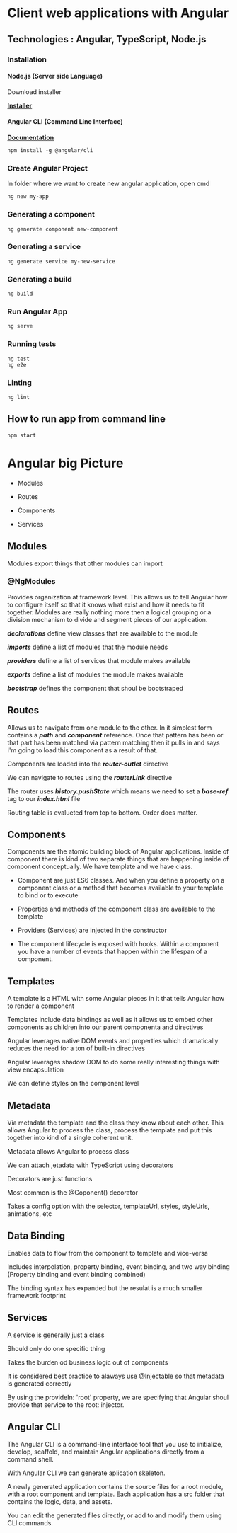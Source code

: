 # Client web applications with Angular

## Technologies : Angular, TypeScript, Node.js

### Installation

#### Node.js (Server side Language)

Download installer

 [**Installer**](https://nodejs.org/en/)
 
 #### Angular CLI (Command Line Interface)
 
  [**Documentation**](https://angular.io/docs)
 
 ```
 npm install -g @angular/cli
 ```
 
 ### Create Angular Project
 
 In folder where we want to create new angular application, open cmd
 
 ```
 ng new my-app
 ```
 
 ### Generating a component
 
 ```
 ng generate component new-component
 ```
 
 ### Generating a service 
 
 ```
 ng generate service my-new-service
 
 ```
 
 ### Generating a build
 
 ```
 ng build
 ```
 
 
 
 ### Run Angular App
 
 ```
 ng serve
 
```

### Running tests

```
ng test
ng e2e
```

### Linting

```
ng lint
```

## How to run app from command line 

```
npm start
```

# Angular big Picture

- Modules

- Routes

- Components

- Services

## Modules 

Modules export things that other modules can import

### @NgModules

Provides organization at framework level. This allows us to tell Angular how to configure itself so that it knows what exist and how it needs to fit together. Modules are really nothing more then a logical grouping or a division mechanism to divide and segment pieces of our application.

***declarations*** define view classes that are available to the module

***imports*** define a list of modules that the module needs

***providers*** define a list of services that module makes available

***exports*** define a list of modules the module makes available

***bootstrap*** defines the component that shoul be bootstraped


## Routes

Allows us to navigate from one module to the other. In it simplest form contains a ***path*** and ***component*** reference. Once that pattern has been or that part has been matched via pattern matching then it pulls in and says I'm going to load this component as a result of that.

Components are loaded into the ***router-outlet*** directive

We can navigate to routes using the ***routerLink*** directive

The router uses ***history.pushState*** which means we need to set a ***base-ref*** tag to our ***index.html*** file

Routing table is evalueted from top to bottom. Order does matter. 

## Components

Components are the atomic building block of Angular applications. Inside of component there is kind of two separate things that are happening inside of component conceptually. We have template and we have class. 

- Component are just ES6 classes. And when you define a property on a component class  or a method that becomes available to your template to bind or to execute

- Properties and methods of the component class are available to the template

- Providers (Services) are injected in the constructor

- The component lifecycle is exposed with hooks. Within a component you have a number of events that happen within the lifespan of a component.


## Templates

A template is a HTML with some Angular pieces in it that tells Angular how to render a component

Templates include data bindings as well as it allows us to embed other components as children into our parent componenta and directives

Angular leverages native DOM events and properties which dramatically reduces the need for a ton of built-in directives

Angular leverages shadow DOM to do some really interesting things with view encapsulation

We can define styles on the component level


## Metadata

Via metadata the template and the class they know about each other. This allows Angular to process the class, process the template and put this together into kind of a single coherent unit. 

Metadata allows Angular to process class

We can attach ,etadata with TypeScript using decorators

Decorators are just functions

Most common is the @Coponent() decorator

Takes a config option with the selector, templateUrl, styles, styleUrls, animations, etc

## Data Binding

Enables data to flow from the component to template and vice-versa 

Includes interpolation, property binding, event binding, and two way binding (Property binding and event binding combined)

The binding syntax has expanded but the resulat is a much smaller framework footprint



## Services

A service is generally just a class

Should only do one specific thing

Takes the burden od business logic out of components

It is considered best practice to alaways use @Injectable so that metadata is generated correctly

By using the provideIn: 'root' property, we are specifying that Angular shoul provide that service to the root: injector.

## Angular CLI

The Angular CLI is a command-line interface tool that you use to initialize, develop, scaffold, and maintain Angular applications directly from a command shell.

With Angular CLI we can generate aplication skeleton. 

A newly generated application contains the source files for a root module, with a root component and template. Each application has a src folder that contains the logic, data, and assets.

You can edit the generated files directly, or add to and modify them using CLI commands.






















